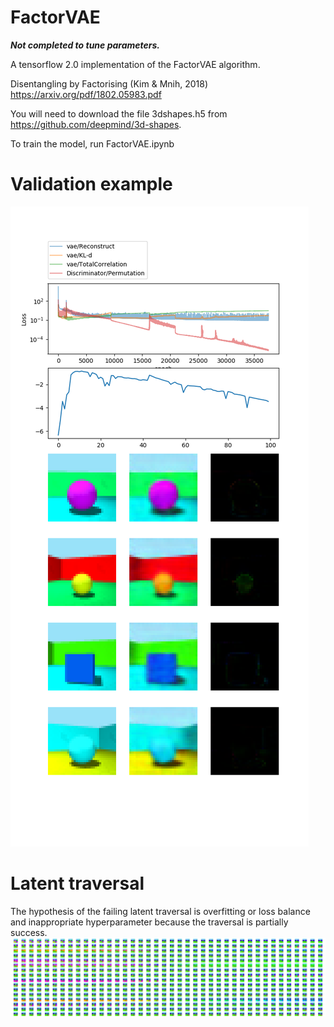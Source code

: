 # FactorVAE
***Not completed to tune parameters.***

A tensorflow 2.0 implementation of the FactorVAE algorithm.

Disentangling by Factorising (Kim & Mnih, 2018) https://arxiv.org/pdf/1802.05983.pdf

You will need to download the file 3dshapes.h5 from https://github.com/deepmind/3d-shapes.

To train the model, run FactorVAE.ipynb

# Validation example
![](img/Training.png)

# Latent traversal
The hypothesis of the failing latent traversal is overfitting or loss balance and inappropriate hyperparameter because the traversal is partially success.
![](img/LatentTraversal.png)